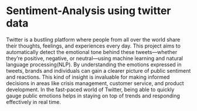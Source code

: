 # Sentiment-Analysis using twitter data
Twitter is a bustling platform where people from all over the world share their thoughts, feelings, and experiences every day. This project aims to automatically detect the emotional tone behind these tweets—whether they’re positive, negative, or neutral—using machine learning and natural language processing(NLP). By understanding the emotions expressed in tweets, brands and individuals can gain a clearer picture of public sentiment and reactions. This kind of insight is invaluable for making informed decisions in areas like crisis management, customer service, and product development. In the fast-paced world of Twitter, being able to quickly gauge public emotions helps in staying on top of trends and responding effectively in real time.
